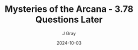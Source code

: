 ---
title: 'Mysteries of the Arcana - 3.78 Questions Later'
alt: 'Mysteries of the Arcana'
date: '2024-10-03'
author: 'J Gray'
artist: 'Gennifer'
---